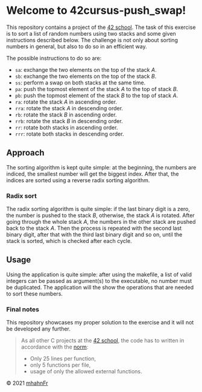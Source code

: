 # Welcome to 42cursus-push_swap!
This repository contains a project of the [42 school]. The task of this
exercise is to sort a list of random numbers using two stacks and some given
instructions described below. The challenge is not only about sorting numbers
in general, but also to do so in an efficient way.

The possible instructions to do so are:
 - ``sa``: exchange the two elements on the top of the stack *A*.
 - ``sb``: exchange the two elements on the top of the stack *B*.
 - ``ss``: perform a swap on both stacks at the same time.
 - ``pa``: push the topmost element of the stack *A* to the top of stack *B*.
 - ``pb``: push the topmost element of the stack *B* to the top of stack *A*.
 - ``ra``: rotate the stack *A* in ascending order.
 - ``rra``: rotate the stack *A* in descending order.
 - ``rb``: rotate the stack *B* in ascending order.
 - ``rrb``: rotate the stack *B* in descending order.
 - ``rr``: rotate both stacks in ascending order.
 - ``rrr``: rotate both stacks in descending order.

## Approach
The sorting algorithm is kept quite simple: at the beginning, the numbers are
indiced, the smallest number will get the biggest index. After that, the
indices are sorted using a reverse radix sorting algorithm.

### Radix sort
The radix sorting algorithm is quite simple: if the last binary digit is a
zero, the number is pushed to the stack *B*, otherwise, the stack *A* is
rotated. After going through the whole stack *A*, the numbers in the other
stack are pushed back to the stack *A*. Then the process is repeated with the
second last binary digit, after that with the third last binary digit and so
on, until the stack is sorted, which is checked after each cycle.

## Usage
Using the application is quite simple: after using the makefile, a list of
valid integers can be passed as argument(s) to the executable, no number must
be duplicated. The application will the show the operations that are needed to
sort these numbers.

### Final notes
This repository showcases my proper solution to the exercise and it will not be
developed any further.

> As all other C projects at the [42 school], the code has to written in accordance
> with the [norm]:
> - Only 25 lines per function,
> - only 5 functions per file,
> - usage of only the allowed external functions.

© 2021 [mhahnFr](https://www.github.com/mhahnFr)

[42 school]: https://www.42heilbronn.de/learncoderepeat
[norm]: https://www.github.com/42School/norminette
